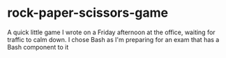 # rock-paper-scissors-game
A quick little game I wrote on a Friday afternoon at the office, waiting for traffic to calm down. I chose Bash as I'm preparing for an exam that has a Bash component to it
